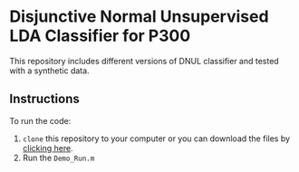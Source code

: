 # Disjunctive Normal Unsupervised LDA Classifier for P300 
This repository includes different versions of DNUL classifier and tested with a synthetic data.

## Instructions

To run the code:

1. `clone` this repository to your computer or you can download the files by [clicking here](https://github.com/MajedElwardy/DNUL_Classifier/archive/master.zip).
1. Run the `Demo_Run.m`



